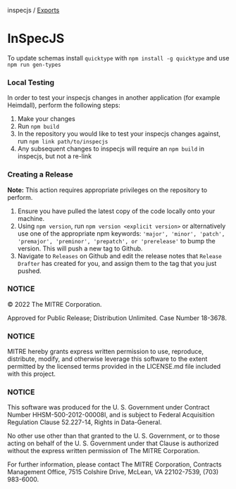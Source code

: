 inspecjs / [Exports](modules.md)

# InSpecJS

To update schemas install `quicktype` with `npm install -g quicktype` and use `npm run gen-types`

### Local Testing

In order to test your inspecjs changes in another application (for example Heimdall), perform the following steps:

1. Make your changes
2. Run `npm build`
3. In the repository you would like to test your inspecjs changes against, run `npm link path/to/inspecjs`
4. Any subsequent changes to inspecjs will require an `npm build` in inspecjs, but not a re-link

### Creating a Release

**Note:** This action requires appropriate privileges on the repository to perform.

1. Ensure you have pulled the latest copy of the code locally onto your machine.
1. Using `npm version`, run `npm version <explicit version>` or alternatively use one of the appropriate npm keywords: `'major', 'minor', 'patch', 'premajor', 'preminor', 'prepatch', or 'prerelease'` to bump the version. This will push a new tag to Github.
1. Navigate to `Releases` on Github and edit the release notes that `Release Drafter` has created for you, and assign them to the tag that you just pushed.

### NOTICE

© 2022 The MITRE Corporation.

Approved for Public Release; Distribution Unlimited. Case Number 18-3678.

### NOTICE

MITRE hereby grants express written permission to use, reproduce, distribute, modify, and otherwise leverage this software to the extent permitted by the licensed terms provided in the LICENSE.md file included with this project.

### NOTICE

This software was produced for the U. S. Government under Contract Number HHSM-500-2012-00008I, and is subject to Federal Acquisition Regulation Clause 52.227-14, Rights in Data-General.

No other use other than that granted to the U. S. Government, or to those acting on behalf of the U. S. Government under that Clause is authorized without the express written permission of The MITRE Corporation.

For further information, please contact The MITRE Corporation, Contracts Management Office, 7515 Colshire Drive, McLean, VA  22102-7539, (703) 983-6000.
